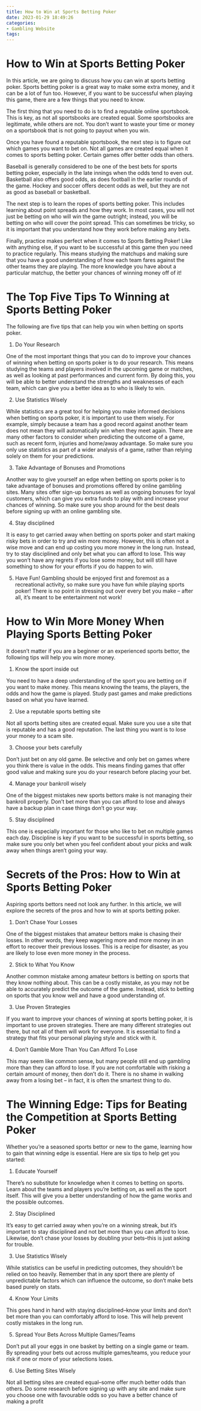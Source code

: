 ```yaml
---
title: How to Win at Sports Betting Poker
date: 2023-01-29 18:49:26
categories:
- Gambling Website
tags:
---
```



#  How to Win at Sports Betting Poker

In this article, we are going to discuss how you can win at sports betting poker. Sports betting poker is a great way to make some extra money, and it can be a lot of fun too. However, if you want to be successful when playing this game, there are a few things that you need to know.

The first thing that you need to do is to find a reputable online sportsbook. This is key, as not all sportsbooks are created equal. Some sportsbooks are legitimate, while others are not. You don’t want to waste your time or money on a sportsbook that is not going to payout when you win.

Once you have found a reputable sportsbook, the next step is to figure out which games you want to bet on. Not all games are created equal when it comes to sports betting poker. Certain games offer better odds than others.

Baseball is generally considered to be one of the best bets for sports betting poker, especially in the late innings when the odds tend to even out. Basketball also offers good odds, as does football in the earlier rounds of the game. Hockey and soccer offers decent odds as well, but they are not as good as baseball or basketball.

The next step is to learn the ropes of sports betting poker. This includes learning about point spreads and how they work. In most cases, you will not just be betting on who will win the game outright; instead, you will be betting on who will cover the point spread. This can sometimes be tricky, so it is important that you understand how they work before making any bets.

Finally, practice makes perfect when it comes to Sports Betting Poker! Like with anything else, if you want to be successful at this game then you need to practice regularly. This means studying the matchups and making sure that you have a good understanding of how each team fares against the other teams they are playing. The more knowledge you have about a particular matchup, the better your chances of winning money off of it!

#  The Top Five Tips To Winning at Sports Betting Poker

The following are five tips that can help you win when betting on sports poker.

1. Do Your Research

One of the most important things that you can do to improve your chances of winning when betting on sports poker is to do your research. This means studying the teams and players involved in the upcoming game or matches, as well as looking at past performances and current form. By doing this, you will be able to better understand the strengths and weaknesses of each team, which can give you a better idea as to who is likely to win.

2. Use Statistics Wisely

While statistics are a great tool for helping you make informed decisions when betting on sports poker, it is important to use them wisely. For example, simply because a team has a good record against another team does not mean they will automatically win when they meet again. There are many other factors to consider when predicting the outcome of a game, such as recent form, injuries and home/away advantage. So make sure you only use statistics as part of a wider analysis of a game, rather than relying solely on them for your predictions.

3. Take Advantage of Bonuses and Promotions

Another way to give yourself an edge when betting on sports poker is to take advantage of bonuses and promotions offered by online gambling sites. Many sites offer sign-up bonuses as well as ongoing bonuses for loyal customers, which can give you extra funds to play with and increase your chances of winning. So make sure you shop around for the best deals before signing up with an online gambling site.

4. Stay disciplined

It is easy to get carried away when betting on sports poker and start making risky bets in order to try and win more money. However, this is often not a wise move and can end up costing you more money in the long run. Instead, try to stay disciplined and only bet what you can afford to lose. This way you won’t have any regrets if you lose some money, but will still have something to show for your efforts if you do happen to win.

5. Have Fun!
Gambling should be enjoyed first and foremost as a recreational activity, so make sure you have fun while playing sports poker! There is no point in stressing out over every bet you make – after all, it’s meant to be entertainment not work!

#  How to Win More Money When Playing Sports Betting Poker

It doesn’t matter if you are a beginner or an experienced sports bettor, the following tips will help you win more money.

1. Know the sport inside out

You need to have a deep understanding of the sport you are betting on if you want to make money. This means knowing the teams, the players, the odds and how the game is played. Study past games and make predictions based on what you have learned.

2. Use a reputable sports betting site

Not all sports betting sites are created equal. Make sure you use a site that is reputable and has a good reputation. The last thing you want is to lose your money to a scam site.

3. Choose your bets carefully

Don’t just bet on any old game. Be selective and only bet on games where you think there is value in the odds. This means finding games that offer good value and making sure you do your research before placing your bet.

4. Manage your bankroll wisely

One of the biggest mistakes new sports bettors make is not managing their bankroll properly. Don’t bet more than you can afford to lose and always have a backup plan in case things don’t go your way.

5. Stay disciplined

This one is especially important for those who like to bet on multiple games each day. Discipline is key if you want to be successful in sports betting, so make sure you only bet when you feel confident about your picks and walk away when things aren’t going your way.

#  Secrets of the Pros: How to Win at Sports Betting Poker

Aspiring sports bettors need not look any further. In this article, we will explore the secrets of the pros and how to win at sports betting poker.

1) Don’t Chase Your Losses

One of the biggest mistakes that amateur bettors make is chasing their losses. In other words, they keep wagering more and more money in an effort to recover their previous losses. This is a recipe for disaster, as you are likely to lose even more money in the process.

2) Stick to What You Know

Another common mistake among amateur bettors is betting on sports that they know nothing about. This can be a costly mistake, as you may not be able to accurately predict the outcome of the game. Instead, stick to betting on sports that you know well and have a good understanding of.

3) Use Proven Strategies

If you want to improve your chances of winning at sports betting poker, it is important to use proven strategies. There are many different strategies out there, but not all of them will work for everyone. It is essential to find a strategy that fits your personal playing style and stick with it.

4) Don’t Gamble More Than You Can Afford To Lose

This may seem like common sense, but many people still end up gambling more than they can afford to lose. If you are not comfortable with risking a certain amount of money, then don’t do it. There is no shame in walking away from a losing bet – in fact, it is often the smartest thing to do.

#  The Winning Edge: Tips for Beating the Competition at Sports Betting Poker

 Whether you’re a seasoned sports bettor or new to the game, learning how to gain that winning edge is essential. Here are six tips to help get you started:

1. Educate Yourself

There’s no substitute for knowledge when it comes to betting on sports. Learn about the teams and players you’re betting on, as well as the sport itself. This will give you a better understanding of how the game works and the possible outcomes.

2. Stay Disciplined

It’s easy to get carried away when you’re on a winning streak, but it’s important to stay disciplined and not bet more than you can afford to lose. Likewise, don’t chase your losses by doubling your bets–this is just asking for trouble.

3. Use Statistics Wisely

While statistics can be useful in predicting outcomes, they shouldn’t be relied on too heavily. Remember that in any sport there are plenty of unpredictable factors which can influence the outcome, so don’t make bets based purely on stats.

4. Know Your Limits

This goes hand in hand with staying disciplined–know your limits and don’t bet more than you can comfortably afford to lose. This will help prevent costly mistakes in the long run.

5. Spread Your Bets Across Multiple Games/Teams

Don’t put all your eggs in one basket by betting on a single game or team. By spreading your bets out across multiple games/teams, you reduce your risk if one or more of your selections loses.

6. Use Betting Sites Wisely

Not all betting sites are created equal–some offer much better odds than others. Do some research before signing up with any site and make sure you choose one with favourable odds so you have a better chance of making a profit